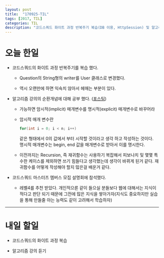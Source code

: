 ```yaml
---
layout: post
title:  "170925-TIL"
tags: [2017, TIL]
categories: TIL
description: "코드스쿼드 화이트 과정 반복주기 복습(DB 이용, HttpSession) 및 알고리즘"
---
```


오늘 한일
========

- 코드스쿼드의 화이트 과정 반복주기를 복습 했다.

  - Question의 String형의 writer를 User 클래스로 변경했다.

  - 역시 오랜만에 하면 익숙치 않아서 헤매는 부분이 있다.

- 알고리즘 강의의 순환개념에 대해 공부 했다. ([포스팅](https://hue9010.github.io/%EC%95%8C%EA%B3%A0%EB%A6%AC%EC%A6%98/%EC%88%9C%ED%99%98(Recursion)%EC%9D%98-%EA%B0%9C%EB%85%90%EA%B3%BC-%EA%B8%B0%EB%B3%B8-%EC%98%88%EC%A0%9C(3)/))  

  - 가능하면 암시적(implicit) 매개변수를 명시적(explicit) 매개변수로 바꾸어라

  - 암시적 매개 변수란
    ```java
    for(int i = 0; i < n; i++)
    ```
    같은 형태에서 0의 값에서 부터 시작할 것이라고 생각 하고 작성하는 것이다.  
    명시적 매개변수는 begin, end 값을 매개변수로 받아서 이를 명시한다.

  - 이전까지는 Recursion, 즉 재귀함수는 사용하기 복잡해서 피보나치 및 몇몇 특수한 케이스를 제외하면 쓰기 힘들다고 생각했는데 생각이 바뀌게 된거 같다. 재귀함수를 어떻게 작성해야 할지 많은걸 배운거 같다.

- 코드스쿼드 마스터즈 멤버스 모집 설명회에 참석했다.

  - 레벨4를 추천 받았다. 개인적으론 같이 들으실 분들보다 웹에 대해서는 지식이 적다고 판단 되기 때문에 그전에 많은 지식을 쌓아가자(지식도 중요하지만 실습을 통해 만들줄 아는 능력도 같이 고려해서 학습하자)

---

내일 할일
========
- 코드스쿼드의 화이트 과정 복습

- 알고리즘 강의 듣기
